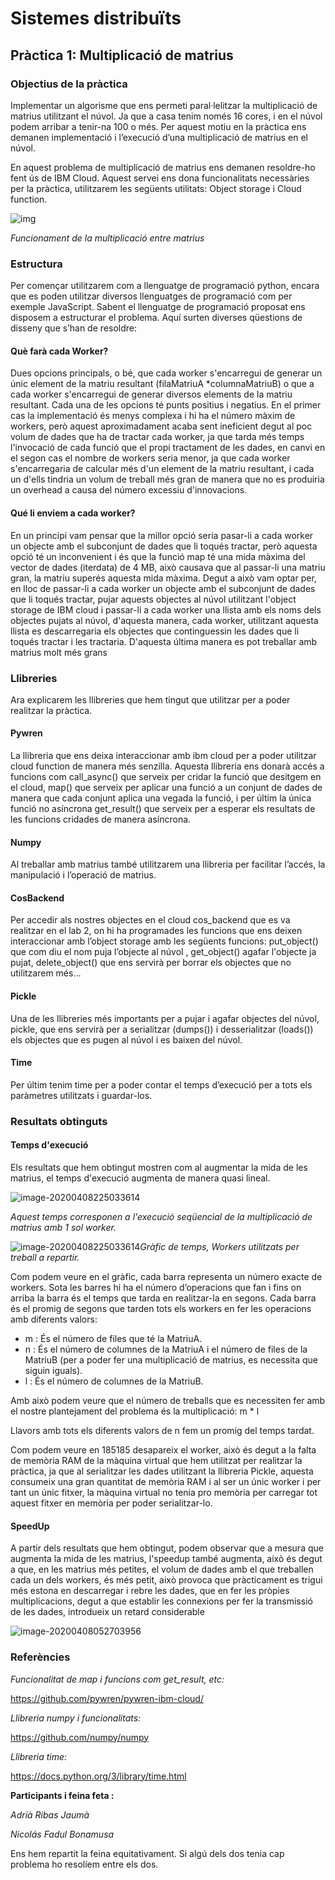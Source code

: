 # Sistemes distribuïts

## Pràctica 1: Multiplicació de matrius

### Objectius de la pràctica

Implementar un algorisme que ens permeti paral·lelitzar la multiplicació de matrius utilitzant el núvol. Ja que a casa tenim només 16 cores, i en el núvol podem arribar a tenir-na 100 o més. Per aquest motiu en la pràctica ens demanen implementació i l’execució d’una multiplicació de matrius en el núvol.

En aquest problema de multiplicació de matrius ens demanen resoldre-ho fent ús de IBM Cloud. Aquest servei ens dona funcionalitats necessàries per la pràctica, utilitzarem les següents utilitats: Object storage i Cloud function. 

 ![img](https://raw.githubusercontent.com/rayderone/Sistemes-Distribuits/master/images/Explanation.png)

*Funcionament de la multiplicació entre matrius*

### Estructura

Per començar utilitzarem com a llenguatge de programació python, encara que es poden utilitzar diversos llenguatges de programació com per exemple JavaScript. Sabent el llenguatge de programació proposat ens disposem a estructurar el problema. Aquí surten diverses qüestions de disseny que s’han de resoldre:

#### **Què farà cada Worker?** 

Dues opcions principals, o bé, que cada worker s'encarregui de generar un únic element de la matriu resultant (filaMatriuA *columnaMatriuB) o que a cada worker s'encarregui de generar diversos elements de la matriu resultant. Cada una de les opcions té punts positius i negatius. En el primer cas la implementació és menys complexa i hi ha el número màxim de workers, però aquest aproximadament acaba sent ineficient degut al poc volum de dades que ha de tractar cada worker, ja que tarda més temps l'invocació de cada funció que el propi tractament de les dades, en canvi en el segon cas el nombre de workers seria menor, ja que cada worker s'encarregaria de calcular més d'un element de la matriu resultant, i cada un d'ells tindria un volum de treball més gran de manera que no es produiria un overhead a causa del número excessiu d'innovacions. 

#### Qué li enviem a cada worker?

En un principi vam pensar que la millor opció seria pasar-li a cada worker un objecte amb el subconjunt de dades que li toqués tractar, però aquesta opció té un inconvenient i és que la funció map té una mida màxima del vector de dades (iterdata) de 4 MB, això causava que al passar-li una matriu gran, la matriu superés aquesta mida màxima. Degut a això vam optar per, en lloc de passar-li a cada worker un objecte amb el subconjunt de dades que li toqués tractar, pujar aquests objectes al núvol utilitzant l'object storage de IBM cloud i passar-li a cada worker una llista amb els noms dels objectes pujats al núvol, d'aquesta manera, cada worker, utilitzant aquesta llista es descarregaria els objectes que continguessin les dades que li toqués tractar i les tractaria. D'aquesta última manera es pot treballar amb matrius molt més grans

### Llibreries

Ara explicarem les llibreries que hem tingut que utilitzar per a poder realitzar la pràctica.

#### Pywren

La llibreria que ens deixa interaccionar amb ibm cloud per a poder utilitzar cloud function de
manera més senzilla. Aquesta llibreria ens donarà accés a funcions com call_async() que serveix
per cridar la funció que desitgem en el cloud, map() que serveix per aplicar una funció a un
conjunt de dades de manera que cada conjunt aplica una vegada la funció, i per últim la única
funció no asíncrona get_result() que serveix per a esperar els resultats de les funcions cridades
de manera asíncrona.

#### Numpy

Al treballar amb matrius també utilitzarem una llibreria per facilitar l’accés, la manipulació i l’operació de matrius.

#### CosBackend

Per accedir als nostres objectes en el cloud cos_backend que es va realitzar en el lab 2, on hi ha programades les funcions que ens deixen interaccionar amb l’object storage amb les següents funcions: put_object() que com diu el nom puja l’objecte al núvol , get_object() agafar l'objecte ja pujat, delete_object() que ens servirà per borrar els objectes que no utilitzarem més…

#### Pickle

Una de les llibreries més importants per a pujar i agafar objectes del núvol, pickle, que ens servirà per a serialitzar (dumps()) i desserialitzar (loads()) els objectes que es pugen al núvol i es baixen del núvol.

#### Time

Per últim tenim time per a poder contar el temps d’execució per a tots els paràmetres utilitzats i guardar-los.

### Resultats obtinguts

#### Temps d'execució

Els resultats que hem obtingut mostren com al augmentar la mida de les matrius, el temps d'execució augmenta de manera quasi lineal.

<img src="https://raw.githubusercontent.com/rayderone/Sistemes-Distribuits/master/images/ExecutionTime.png" alt="image-20200408225033614"  />

*Aquest temps corresponen a l'execució seqüencial de la multiplicació de matrius amb 1 sol worker.*

<img src="https://raw.githubusercontent.com/rayderone/Sistemes-Distribuits/master/images/ExecutionTime2.png" alt="image-20200408225033614"  />*Gràfic de temps, Workers utilitzats per treball a repartir.*

Com podem veure en el gràfic, cada barra representa un número exacte de workers. Sota les barres hi ha el número d’operacions que fan i fins on arriba la barra és el temps que tarda en realitzar-la en segons. Cada barra és el promig de segons que tarden tots els workers en fer les operacions amb diferents valors:

- m : És el número de files que té la MatriuA.
- n : És el número de columnes de la MatriuA i el número de files de la MatriuB (per a poder fer una multiplicació de matrius, es necessita que siguin iguals).
- l : És el número de columnes de la MatriuB.

Amb això podem veure que el número de treballs que es necessiten fer amb el nostre plantejament del problema és la multiplicació: m * l 

Llavors amb tots els diferents valors de n fem un promig del temps tardat.

Com podem veure en 185185 desapareix el worker, això és degut a la falta de memòria RAM de la màquina virtual que hem utilitzat per realitzar la pràctica, ja que al serialitzar les dades utilitzant la llibreria Pickle, aquesta consumeix una gran quantitat de memòria RAM i al ser un únic worker i per tant un únic fitxer, la màquina virtual no tenia pro memòria per carregar tot aquest fitxer en memòria per poder serialitzar-lo.

#### SpeedUp

A partir dels resultats que hem obtingut, podem observar que a mesura que augmenta la mida de les matrius, l'speedup també augmenta, això és degut a que, en les matrius més petites, el volum de dades amb el que treballen cada un dels workers, és més petit, això provoca que pràcticament es trigui més estona en descarregar i rebre les dades, que en fer les pròpies multiplicacions, degut a que establir les connexions per fer la transmissió de les dades, introdueix un retard considerable

<img src="https://raw.githubusercontent.com/rayderone/Sistemes-Distribuits/master/images/SpeedUp.png" alt="image-20200408052703956"  />



### Referències

*Funcionalitat de map i funcions com get_result, etc:*

https://github.com/pywren/pywren-ibm-cloud/

*Llibreria numpy i funcionalitats:*

https://github.com/numpy/numpy

*Llibreria time:*

https://docs.python.org/3/library/time.html

**Participants i feina feta :**

*Adrià Ribas Jaumà* 

*Nicolás Fadul Bonamusa* 

Ens hem repartit la feina equitativament. Si algú dels dos tenia cap problema ho resolíem entre els dos.

